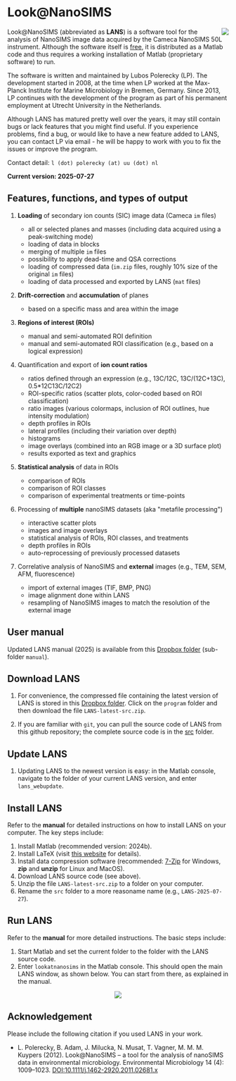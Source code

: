 # Look@NanoSIMS

<img align="right" src="man/figures/13c-12c_13c-vs-31p-12c_13c-vs-32s-12c_13c-rgb.png">

Look@NanoSIMS (abbreviated as **LANS**) is a software tool for the analysis of NanoSIMS image data acquired by the Cameca NanoSIMS 50L instrument. Although the software itself is [free](http://www.gnu.org/philosophy/free-sw.html), it is distributed as a Matlab code and thus requires a working installation of Matlab (proprietary software) to run.

The software is written and maintained by Lubos Polerecky (LP). The development started in 2008, at the time when LP worked at the Max-Planck Institute for Marine Microbiology in Bremen, Germany. Since 2013, LP continues with the development of the program as part of his permanent employment at Utrecht University in the Netherlands.

Although LANS has matured pretty well over the years, it may still contain bugs or lack features that you might find useful. If you experience problems, find a bug, or would like to have a new feature added to LANS, you can contact LP via email - he will be happy to work with you to fix the issues or improve the program. 

Contact detail: `l (dot) polerecky (at) uu (dot) nl`

**Current version: 2025-07-27**

## Features, functions, and types of output

1. **Loading** of secondary ion counts (SIC) image data (Cameca `im` files)
   
    - all or selected planes and masses (including data acquired using a peak-switching mode)
    - loading of data in blocks
    - merging of multiple `im` files
    - possibility to apply dead-time and QSA corrections
    - loading of compressed data (`im.zip` files, roughly 10% size of the original `im` files)
    - loading of data processed and exported by LANS (`mat` files)

2. **Drift-correction** and **accumulation** of planes

    - based on a specific mass and area within the image

3. **Regions of interest (ROIs)**

    - manual and semi-automated ROI definition
    - manual and semi-automated ROI classification (e.g., based on a logical expression)

4. Quantification and export of **ion count ratios** 

    - ratios defined through an expression (e.g., 13C/12C, 13C/(12C+13C), 0.5*12C13C/12C2)
    - ROI-specific ratios (scatter plots, color-coded based on ROI classification)
    - ratio images (various colormaps, inclusion of ROI outlines, hue intensity modulation)
    - depth profiles in ROIs 
    - lateral profiles (including their variation over depth)
    - histograms
    - image overlays (combined into an RGB image or a 3D surface plot)
    - results exported as text and graphics

5. **Statistical analysis** of data in ROIs 
    
    - comparison of ROIs
    - comparison of ROI classes
    - comparison of experimental treatments or time-points

6. Processing of **multiple** nanoSIMS datasets (aka "metafile processing")

    - interactive scatter plots
    - images and image overlays
    - statistical analysis of ROIs, ROI classes, and treatments
    - depth profiles in ROIs
    - auto-reprocessing of previously processed datasets

7. Correlative analysis of NanoSIMS and **external** images (e.g., TEM, SEM, AFM, fluorescence)

    - import of external images (TIF, BMP, PNG)
    - image alignment done within LANS
    - resampling of NanoSIMS images to match the resolution of the external image

## User manual

Updated LANS manual (2025) is available from this [Dropbox folder](https://www.dropbox.com/sh/gyss2uvv5ggu2vl/AABViAmt9WHryEP_xZBrCG_La?dl=0) (sub-folder `manual`).

## Download LANS

1. For convenience, the compressed file containing the latest version of LANS is stored in this [Dropbox folder](https://www.dropbox.com/sh/gyss2uvv5ggu2vl/AABViAmt9WHryEP_xZBrCG_La?dl=0). Click on the `program` folder and then download the file `LANS-latest-src.zip`.

2. If you are familiar with `git`, you can pull the source code of LANS from this github repository; the complete source code is in the [src](src) folder.

## Update LANS

1. Updating LANS to the newest version is easy: in the Matlab console, navigate to the folder of your current LANS version, and enter `lans_webupdate`.

## Install LANS

Refer to the **manual** for detailed instructions on how to install LANS on your computer. The key steps include:

1. Install Matlab (recommended version: 2024b).
2. Install LaTeX (visit [this website](https://www.latex-project.org/get/) for details).
3. Install data compression software (recommended: [7-Zip](https://www.7-zip.org/download.html) for Windows, **zip** and **unzip** for Linux and MacOS).
4. Download LANS source code (see above).
5. Unzip the file `LANS-latest-src.zip` to a folder on your computer. 
6. Rename the `src` folder to a more reasoname name (e.g., `LANS-2025-07-27`).

## Run LANS

Refer to the **manual** for more detailed instructions. The basic steps include:

1. Start Matlab and set the current folder to the folder with the LANS source code.
2. Enter `lookatnanosims` in the Matlab console. This should open the main LANS window, as shown below. You can start from there, as explained in the manual.

<p align="center">
  <img src="man/figures/lans-main-GUI.png">
</p>

## Acknowledgement

Please include the following citation if you used LANS in your work. 

  - L. Polerecky, B. Adam, J. Milucka, N. Musat, T. Vagner, M. M. M. Kuypers (2012). 
Look@NanoSIMS – a tool for the analysis of nanoSIMS data in environmental microbiology. 
Environmental Microbiology 14 (4): 1009–1023.
[DOI:10.1111/j.1462-2920.2011.02681.x](http://onlinelibrary.wiley.com/doi/10.1111/j.1462-2920.2011.02681.x/abstract)

